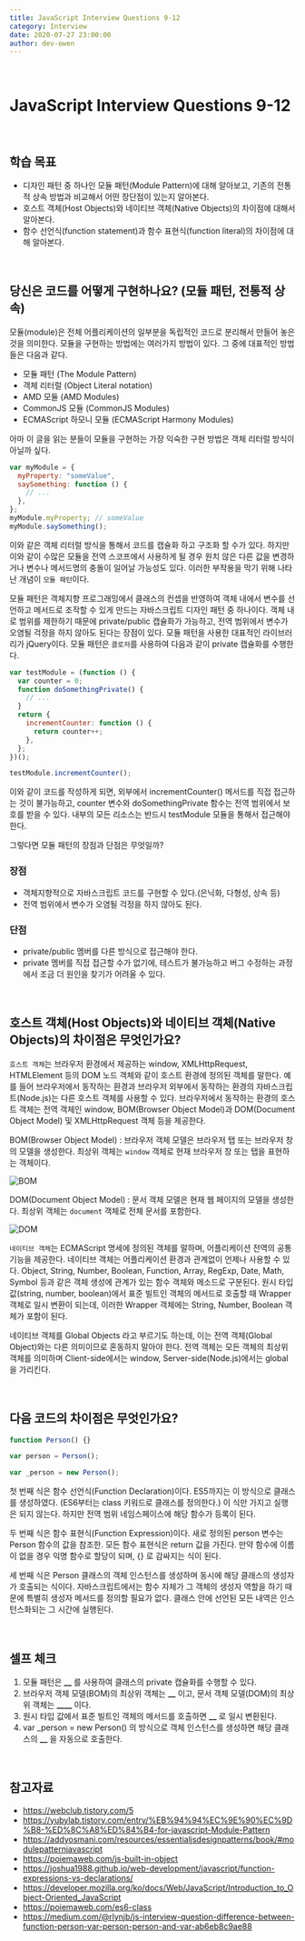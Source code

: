 ```yaml
---
title: JavaScript Interview Questions 9-12
category: Interview
date: 2020-07-27 23:00:00
author: dev-owen
---
```


<br>

# JavaScript Interview Questions 9-12

<br>

## 학습 목표

- 디자인 패턴 중 하나인 모듈 패턴(Module Pattern)에 대해 알아보고, 기존의 전통적 상속 방법과 비교해서 어떤 장단점이 있는지 알아본다.
- 호스트 객체(Host Objects)와 네이티브 객체(Native Objects)의 차이점에 대해서 알아본다.
- 함수 선언식(function statement)과 함수 표현식(function literal)의 차이점에 대해 알아본다.

<br>

## 당신은 코드를 어떻게 구현하나요? (모듈 패턴, 전통적 상속)

모듈(module)은 전체 어플리케이션의 일부분을 독립적인 코드로 분리해서 만들어 놓은 것을 의미한다. 모듈을 구현하는 방법에는 여러가지 방법이 있다.
그 중에 대표적인 방법들은 다음과 같다.

- 모듈 패턴 (The Module Pattern)
- 객체 리터럴 (Object Literal notation)
- AMD 모듈 (AMD Modules)
- CommonJS 모듈 (CommonJS Modules)
- ECMAScript 하모니 모듈 (ECMAScript Harmony Modules)

아마 이 글을 읽는 분들이 모듈을 구현하는 가장 익숙한 구현 방법은 객체 리터럴 방식이 아닐까 싶다.

```javascript
var myModule = {
  myProperty: "someValue",
  saySomething: function () {
    // ...
  },
};
myModule.myProperty; // someValue
myModule.saySomething();
```

이와 같은 객체 리터럴 방식을 통해서 코드를 캡슐화 하고 구조화 할 수가 있다. 하지만 이와 같이 수많은 모듈을 전역 스코프에서 사용하게 될 경우
원치 않은 다른 값을 변경하거나 변수나 메서드명의 충돌이 일어날 가능성도 있다. 이러한 부작용을 막기 위해 나타난 개념이 `모듈 패턴`이다.

모듈 패턴은 객체지향 프로그래밍에서 클래스의 컨셉을 반영하여 객체 내에서 변수를 선언하고 메서드로 조작할 수 있게 만드는 자바스크립트 디자인 패턴 중 하나이다.
객체 내로 범위를 제한하기 때문에 private/public 캡슐화가 가능하고, 전역 범위에서 변수가 오염될 걱정을 하지 않아도 된다는 장점이 있다.
모듈 패턴을 사용한 대표적인 라이브러리가 jQuery이다. 모듈 패턴은 `클로저`를 사용하여 다음과 같이 private 캡슐화를 수행한다.

```javascript
var testModule = (function () {
  var counter = 0;
  function doSomethingPrivate() {
    // ...
  }
  return {
    incrementCounter: function () {
      return counter++;
    },
  };
})();

testModule.incrementCounter();
```

이와 같이 코드를 작성하게 되면, 외부에서 incrementCounter() 메서드를 직접 접근하는 것이 불가능하고, counter 변수와 doSomethingPrivate 함수는 전역 범위에서 보호를 받을 수 있다.
내부의 모든 리소스는 반드시 testModule 모듈을 통해서 접근해야 한다.

그렇다면 모듈 패턴의 장점과 단점은 무엇일까?

### 장점

- 객체지향적으로 자바스크립트 코드를 구현할 수 있다.(은닉화, 다형성, 상속 등)
- 전역 범위에서 변수가 오염될 걱정을 하지 않아도 된다.

### 단점

- private/public 멤버를 다른 방식으로 접근해야 한다.
- private 멤버를 직접 접근할 수가 없기에, 테스트가 불가능하고 버그 수정하는 과정에서 조금 더 원인을 찾기가 어려울 수 있다.

<br>

## 호스트 객체(Host Objects)와 네이티브 객체(Native Objects)의 차이점은 무엇인가요?

`호스트 객체`는 브라우저 환경에서 제공하는 window, XMLHttpRequest, HTMLElement 등의 DOM 노드 객체와 같이 호스트 환경에 정의된 객체를 말한다.
예를 들어 브라우저에서 동작하는 환경과 브라우저 외부에서 동작하는 환경의 자바스크립트(Node.js)는 다른 호스트 객체를 사용할 수 있다.
브라우저에서 동작하는 환경의 호스트 객체는 전역 객체인 window, BOM(Browser Object Model)과 DOM(Document Object Model) 및 XMLHttpRequest 객체 등을 제공한다.

BOM(Browser Object Model) : 브라우저 객체 모델은 브라우저 탭 또는 브라우저 창의 모델을 생성한다. 최상위 객체는 `window` 객체로 현재 브라우저 창 또는 탭을 표현하는 객체이다.

![BOM](https://poiemaweb.com/img/BOM.png)

DOM(Document Object Model) : 문서 객체 모델은 현재 웹 페이지의 모델을 생성한다. 최상위 객체는 `document` 객체로 전체 문서를 포함한다.

![DOM](https://poiemaweb.com/img/DOM.png)

`네이티브 객체`는 ECMAScript 명세에 정의된 객체를 말하며, 어플리케이션 전역의 공통 기능을 제공한다. 네이티브 객체는 어플리케이션 환경과 관계없이 언제나 사용할 수 있다.
Object, String, Number, Boolean, Function, Array, RegExp, Date, Math, Symbol 등과 같은 객체 생성에 관계가 있는 함수 객체와 메소드로 구분된다.
원시 타입 값(string, number, boolean)에서 표준 빌트인 객체의 메서드로 호출할 때 Wrapper 객체로 일시 변환이 되는데, 이러한 Wrapper 객체에는 String, Number, Boolean 객체가 포함이 된다.

네이티브 객체를 Global Objects 라고 부르기도 하는데, 이는 전역 객체(Global Object)와는 다른 의미이므로 혼동하지 말아야 한다.
전역 객체는 모든 객체의 최상위 객체를 의미하며 Client-side에서는 window, Server-side(Node.js)에서는 global을 가리킨다.

<br>

## 다음 코드의 차이점은 무엇인가요?

```javascript
function Person() {}

var person = Person();

var _person = new Person();
```

첫 번째 식은 함수 선언식(Function Declaration)이다. ES5까지는 이 방식으로 클래스를 생성하였다. (ES6부터는 class 키워드로 클래스를 정의한다.)
이 식만 가지고 실행은 되지 않는다. 하지만 전역 범위 네임스페이스에 해당 함수가 등록이 된다.

두 번째 식은 함수 표현식(Function Expression)이다. 새로 정의된 person 변수는 Person 함수의 값을 참조한. 모든 함수 표현식은 return 값을 가진다.
만약 함수에 이름이 없을 경우 익명 함수로 할당이 되며, {} 로 감싸지는 식이 된다.

세 번째 식은 Person 클래스의 객체 인스턴스를 생성하며 동시에 해당 클래스의 생성자가 호출되는 식이다.
자바스크립트에서는 함수 자체가 그 객체의 생성자 역할을 하기 때문에 특별히 생성자 메서드를 정의할 필요가 없다. 클래스 안에 선언된 모든 내역은 인스턴스화되는 그 시간에 실행된다.

<br>

## 셀프 체크

1. 모듈 패턴은 **\_\_** 를 사용하여 클래스의 private 캡슐화를 수행할 수 있다.
2. 브라우저 객체 모델(BOM)의 최상위 객체는 **\_\_** 이고, 문서 객체 모델(DOM)의 최상위 객체는 **\_\_\_\_** 이다.
3. 원시 타입 값에서 표준 빌트인 객체의 메서드를 호출하면 ****\_\_**** 로 일시 변환된다.
4. var \_person = new Person() 의 방식으로 객체 인스턴스를 생성하면 해당 클래스의 **\_\_** 을 자동으로 호출한다.

<br>

## 참고자료

- https://webclub.tistory.com/5
- https://yubylab.tistory.com/entry/%EB%94%94%EC%9E%90%EC%9D%B8-%ED%8C%A8%ED%84%B4-for-javascript-Module-Pattern
- https://addyosmani.com/resources/essentialjsdesignpatterns/book/#modulepatternjavascript
- https://poiemaweb.com/js-built-in-object
- https://joshua1988.github.io/web-development/javascript/function-expressions-vs-declarations/
- https://developer.mozilla.org/ko/docs/Web/JavaScript/Introduction_to_Object-Oriented_JavaScript
- https://poiemaweb.com/es6-class
- https://medium.com/@rlynjb/js-interview-question-difference-between-function-person-var-person-person-and-var-ab6eb8c9ae88
